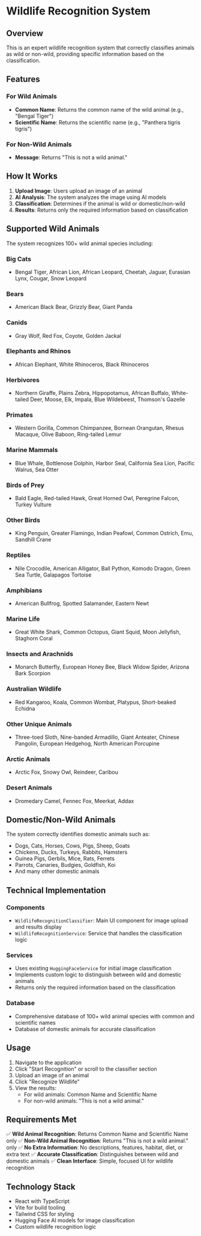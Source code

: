 # Wildlife Recognition System

## Overview

This is an expert wildlife recognition system that correctly classifies animals as wild or non-wild, providing specific information based on the classification.

## Features

### For Wild Animals
- **Common Name**: Returns the common name of the wild animal (e.g., "Bengal Tiger")
- **Scientific Name**: Returns the scientific name (e.g., "Panthera tigris tigris")

### For Non-Wild Animals
- **Message**: Returns "This is not a wild animal."

## How It Works

1. **Upload Image**: Users upload an image of an animal
2. **AI Analysis**: The system analyzes the image using AI models
3. **Classification**: Determines if the animal is wild or domestic/non-wild
4. **Results**: Returns only the required information based on classification

## Supported Wild Animals

The system recognizes 100+ wild animal species including:

### Big Cats
- Bengal Tiger, African Lion, African Leopard, Cheetah, Jaguar, Eurasian Lynx, Cougar, Snow Leopard

### Bears
- American Black Bear, Grizzly Bear, Giant Panda

### Canids
- Gray Wolf, Red Fox, Coyote, Golden Jackal

### Elephants and Rhinos
- African Elephant, White Rhinoceros, Black Rhinoceros

### Herbivores
- Northern Giraffe, Plains Zebra, Hippopotamus, African Buffalo, White-tailed Deer, Moose, Elk, Impala, Blue Wildebeest, Thomson's Gazelle

### Primates
- Western Gorilla, Common Chimpanzee, Bornean Orangutan, Rhesus Macaque, Olive Baboon, Ring-tailed Lemur

### Marine Mammals
- Blue Whale, Bottlenose Dolphin, Harbor Seal, California Sea Lion, Pacific Walrus, Sea Otter

### Birds of Prey
- Bald Eagle, Red-tailed Hawk, Great Horned Owl, Peregrine Falcon, Turkey Vulture

### Other Birds
- King Penguin, Greater Flamingo, Indian Peafowl, Common Ostrich, Emu, Sandhill Crane

### Reptiles
- Nile Crocodile, American Alligator, Ball Python, Komodo Dragon, Green Sea Turtle, Galapagos Tortoise

### Amphibians
- American Bullfrog, Spotted Salamander, Eastern Newt

### Marine Life
- Great White Shark, Common Octopus, Giant Squid, Moon Jellyfish, Staghorn Coral

### Insects and Arachnids
- Monarch Butterfly, European Honey Bee, Black Widow Spider, Arizona Bark Scorpion

### Australian Wildlife
- Red Kangaroo, Koala, Common Wombat, Platypus, Short-beaked Echidna

### Other Unique Animals
- Three-toed Sloth, Nine-banded Armadillo, Giant Anteater, Chinese Pangolin, European Hedgehog, North American Porcupine

### Arctic Animals
- Arctic Fox, Snowy Owl, Reindeer, Caribou

### Desert Animals
- Dromedary Camel, Fennec Fox, Meerkat, Addax

## Domestic/Non-Wild Animals

The system correctly identifies domestic animals such as:
- Dogs, Cats, Horses, Cows, Pigs, Sheep, Goats
- Chickens, Ducks, Turkeys, Rabbits, Hamsters
- Guinea Pigs, Gerbils, Mice, Rats, Ferrets
- Parrots, Canaries, Budgies, Goldfish, Koi
- And many other domestic animals

## Technical Implementation

### Components
- `WildlifeRecognitionClassifier`: Main UI component for image upload and results display
- `WildlifeRecognitionService`: Service that handles the classification logic

### Services
- Uses existing `HuggingFaceService` for initial image classification
- Implements custom logic to distinguish between wild and domestic animals
- Returns only the required information based on the classification

### Database
- Comprehensive database of 100+ wild animal species with common and scientific names
- Database of domestic animals for accurate classification

## Usage

1. Navigate to the application
2. Click "Start Recognition" or scroll to the classifier section
3. Upload an image of an animal
4. Click "Recognize Wildlife"
5. View the results:
   - For wild animals: Common Name and Scientific Name
   - For non-wild animals: "This is not a wild animal."

## Requirements Met

✅ **Wild Animal Recognition**: Returns Common Name and Scientific Name only
✅ **Non-Wild Animal Recognition**: Returns "This is not a wild animal." only
✅ **No Extra Information**: No descriptions, features, habitat, diet, or extra text
✅ **Accurate Classification**: Distinguishes between wild and domestic animals
✅ **Clean Interface**: Simple, focused UI for wildlife recognition

## Technology Stack

- React with TypeScript
- Vite for build tooling
- Tailwind CSS for styling
- Hugging Face AI models for image classification
- Custom wildlife recognition logic